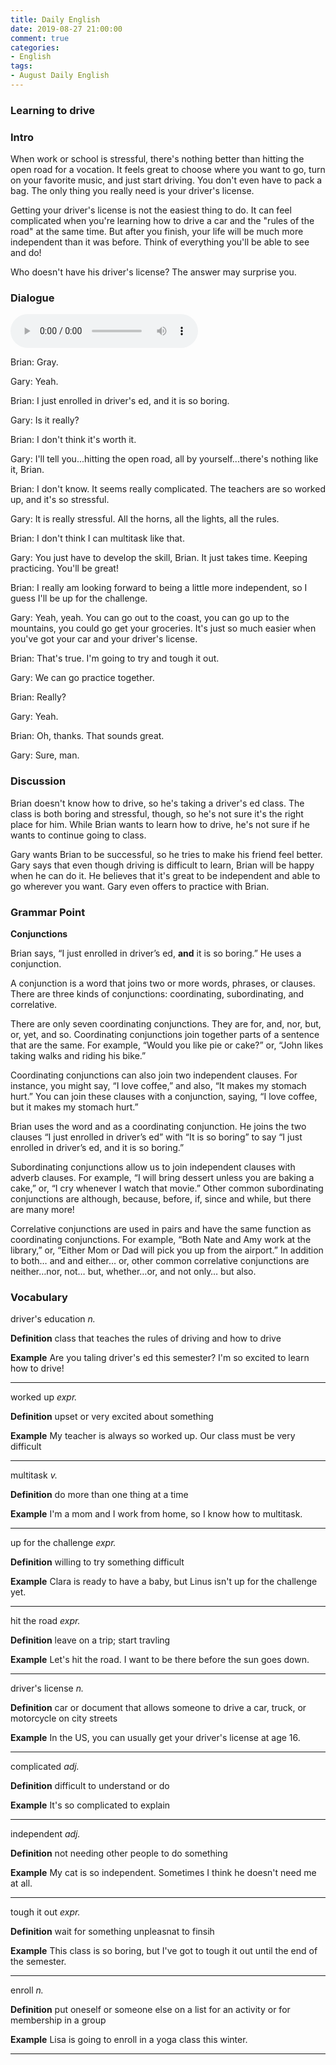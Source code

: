 ```yaml
---
title: Daily English
date: 2019-08-27 21:00:00
comment: true
categories:
- English
tags:
- August Daily English
---
```


### Learning to drive

### Intro
When work or school is stressful, there's nothing better than hitting the open road for a vocation. It feels great to choose where you want to go, turn on your favorite music, and just start driving. You don't even have to pack a bag. The only thing you really need is your driver's license.

Getting your driver's license is not the easiest thing to do. It can feel complicated when you're learning how to drive a car and the "rules of the road" at the same time. But after you finish, your life will be much more independent than it was before. Think of everything you'll be able to see and do!

Who doesn't have his driver's license? The answer may surprise you.

### Dialogue

<audio controls>
  <source src="https://audio.englishbaby.com/standard_lesson/dialog_audio/0000/0000/0006/6970_1439244488_645359.mp3" />
</audio>

Brian: Gray.

Gary: Yeah.

Brian: I just enrolled in driver's ed, and it is so boring.

Gary: Is it really?

Brian: I don't think it's worth it.

Gary: I'll tell you...hitting the open road, all by yourself...there's nothing like it, Brian.

Brian: I don't know. It seems really complicated. The teachers are so worked up, and it's so stressful.

Gary: It is really stressful. All the horns, all the lights, all the rules.

Brian: I don't think I can multitask like that.

Gary: You just have to develop the skill, Brian. It just takes time. Keeping practicing. You'll be great!

Brian: I really am looking forward to being a little more independent, so I guess I'll be up for the challenge.

Gary: Yeah, yeah. You can go out to the coast, you can go up to the mountains, you could go get your groceries. It's just so much easier when you've got your car and your driver's license.

Brian: That's true. I'm going to try and tough it out.

Gary: We can go practice together.

Brian: Really?

Gary: Yeah.

Brian: Oh, thanks. That sounds great.

Gary: Sure, man.

### Discussion
Brian doesn't know how to drive, so he's taking a driver's ed class. The class is both boring and stressful, though, so he's not sure it's the right place for him. While Brian wants to learn how to drive, he's not sure if he wants to continue going to class.

Gary wants Brian to be successful, so he tries to make his friend feel better. Gary says that even though driving is difficult to learn, Brian will be happy when he can do it. He believes that it's great to be independent and able to go wherever you want. Gary even offers to practice with Brian.

### Grammar Point
**Conjunctions**

Brian says, “I just enrolled in driver’s ed, **and** it is so boring.” He uses a conjunction.

A conjunction is a word that joins two or more words, phrases, or clauses. There are three kinds of conjunctions: coordinating, subordinating, and correlative.

There are only seven coordinating conjunctions. They are for, and, nor, but, or, yet, and so. Coordinating conjunctions join together parts of a sentence that are the same. For example, “Would you like pie or cake?” or, “John likes taking walks and riding his bike.”

Coordinating conjunctions can also join two independent clauses. For instance, you might say, “I love coffee,” and also, “It makes my stomach hurt.” You can join these clauses with a conjunction, saying, “I love coffee, but it makes my stomach hurt.”

Brian uses the word and as a coordinating conjunction. He joins the two clauses “I just enrolled in driver’s ed” with “It is so boring” to say “I just enrolled in driver’s ed, and it is so boring.”

Subordinating conjunctions allow us to join independent clauses with adverb clauses. For example, “I will bring dessert unless you are baking a cake,” or, “I cry whenever I watch that movie.” Other common subordinating conjunctions are although, because, before, if, since and while, but there are many more!

Correlative conjunctions are used in pairs and have the same function as coordinating conjunctions. For example, “Both Nate and Amy work at the library,” or, “Either Mom or Dad will pick you up from the airport.” In addition to both… and and either… or, other common correlative conjunctions are neither…nor, not… but, whether…or, and not only… but also.

### Vocabulary

driver's education *n.*

**Definition**
class that teaches the rules of driving and how to drive

**Example**
Are you taling driver's ed this semester? I'm so excited to learn how to drive!

---

worked up *expr.*

**Definition**
upset or very excited about something

**Example**
My teacher is always so worked up. Our class must be very difficult

---

multitask *v.*

**Definition**
do more than one thing at a time

**Example**
I'm a mom and I work from home, so I know how to multitask.

---

up for the challenge *expr.*

**Definition**
willing to try something difficult

**Example**
Clara is ready to have a baby, but Linus isn't up for the challenge yet.

---
hit the road *expr.*

**Definition**
leave on a trip; start travling

**Example**
Let's hit the road. I want to be there before the sun goes down.

---

driver's license *n.*

**Definition**
car or document that allows someone to drive a car, truck, or motorcycle on city streets

**Example**
In the US, you can usually get your driver's license at age 16.

---

complicated *adj.*

**Definition**
difficult to understand or do

**Example**
It's so complicated to explain

---

independent *adj.*

**Definition**
not needing other people to do something

**Example**
My cat is so independent. Sometimes I think he doesn't need me at all.

---

tough it out *expr.*

**Definition**
wait for something unpleasnat to finsih

**Example**
This class is so boring, but I've got to tough it out until the end of the semester.

---

enroll *n.*

**Definition**
put oneself or someone else on a list for an activity or for membership in a group

**Example**
Lisa is going to enroll in a yoga class this winter.

---

